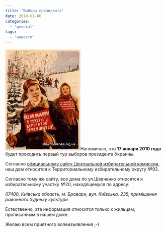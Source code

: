 ```yaml
---
title: "Выборы президента"
date: 2010-01-06
categories: 
  - "general"
tags: 
  - "новости"
---
```


![Выборы президента](/wp-content/uploads/2010/01/st11.jpg "Выборы президента")Напоминаю, что **17 января 2010 года** будет проходить первый тур выборов президента Украины.

Согласно [официальному сайту Центральной избирательной комиссии](http://www.cvk.gov.ua/pls/vnd2006/W6P029?PT001F01=600&PID100=32&pf7331=93), наш дом относится к Территориальному избирательному округу №93.

Согласно тому же сайту, все дома по ул.Шевченко относятся к избирательному участку №20, находящемуся по адресу:

_07400, Київська область, м. Бровари, вул. Київська, 235, приміщення районного будинку культури_

Естественно, эта информация относится только к жильцам, прописанным в нашем доме.

Желаю всем приятного волеизъявления ;-)

<!--more Прокомментировать новость »-->
